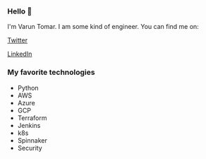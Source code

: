 ### Hello 👋

I'm Varun Tomar. I am some kind of engineer. You can find me on:

[Twitter](https://twitter.com/varuntomar2019)

[LinkedIn](https://www.linkedin.com/in/varun-t-7b321417/)

### My favorite technologies

* Python
* AWS
* Azure
* GCP
* Terraform
* Jenkins
* k8s
* Spinnaker
* Security
